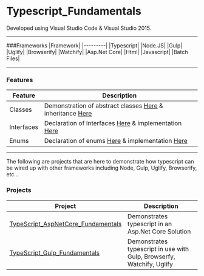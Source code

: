 # Typescript_Fundamentals  

Developed using Visual Studio Code & Visual Studio 2015.

---

###Frameworks
|Framework|
|---------|
|Typescript|
|Node.JS|
|Gulp|
|Uglify|
|Browserify|
|Watchify|
|Asp.Net Core|
|Html|
|Javascript|
|Batch Files|

---

### Features
|Feature|Description|
|-------|-----------|
|Classes| Demonstration of abstract classes [Here](https://github.com/Apollo013/Typescript_Fundamentals/blob/master/src/common/models/abstract/person.ts) & inheritance [Here](https://github.com/Apollo013/Typescript_Fundamentals/blob/master/src/human_resources/models/employee.ts)|
|Interfaces| Declaration of Interfaces [Here](https://github.com/Apollo013/Typescript_Fundamentals/blob/master/src/human_resources/services/contracts/payroll-contract.ts) & implementation [Here](https://github.com/Apollo013/Typescript_Fundamentals/blob/master/src/human_resources/services/payroll-service.ts)|
|Enums| Declaration of enums [Here](https://github.com/Apollo013/Typescript_Fundamentals/blob/master/src/utilities/enums.ts) & implementation [Here](https://github.com/Apollo013/Typescript_Fundamentals/blob/master/src/human_resources/services/payroll-service.ts)|

---

The following are projects that are here to demonstrate how typescript can be wired up with other frameworks including Node, Gulp, Uglify, Browserify, etc...

### Projects
|Project|Description|
|-------|-----------|
|[TypeScript_AspNetCore_Fundamentals](https://github.com/Apollo013/Typescript_Fundamentals/tree/master/Projects/TypeScript_AspNetCore_Fundamentals)| Demonstrates typescript in an Asp.Net Core Solution|
|[TypeScript_Gulp_Fundamentals](https://github.com/Apollo013/Typescript_Fundamentals/tree/master/Projects/TypeScript_Gulp_Fundamentals)| Demonstrates typescript in use with Gulp, Browserfy, Watchify, Uglify|

